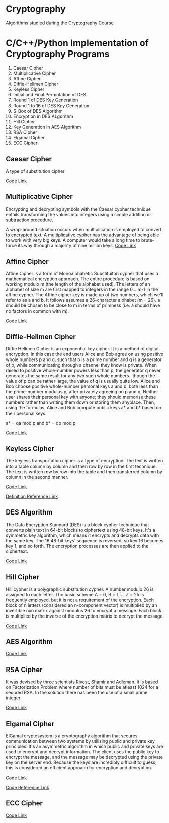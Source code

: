 # Cryptography
Algorithms studied during the Cryptography Course
# C/C++/Python Implementation of Cryptography Programs 
1.  Caesar Cipher
2.  Multiplicative Cipher
3.  Affine Cipher
4.  Diffie-Hellmen Cipher
5.  Keyless Cipher
6.  Initial and Final Permutation of DES
7.  Round 1 of DES Key Generation
8.  Round 1 to 16 of DES Key Generation
9.  S-Box of DES Algorithm
10. Encryption in DES ALgorithm
11. Hill Cipher
12. Key Generation in AES Algorithm
13. RSA Cipher
14. Elgamal Cipher 
15. ECC Cipher

## Caesar Cipher
A type of substitution cipher 

[Code Link](https://github.com/SourajitaDewasi/Cryptography/blob/main/Additive%20Cipher.c)

## Multiplicative Cipher
Encrypting and decrypting symbols with the Caesar cypher technique entails transforming the values into integers using a simple addition or subtraction procedure.

A wrap-around situation occurs when multiplication is employed to convert to encrypted text. A multiplicative cypher has the advantage of being able to work with very big keys. A computer would take a long time to brute-force its way through a majority of nine million keys.
[Code Link](https://github.com/SourajitaDewasi/Cryptography/blob/main/Affine%20Cipher.cpp)

## Affine Cipher
Affine Cipher is a form of Monoalphabetic Substituiton cypher that uses a mathematical encryption approach. The entire procedure is based on working modulo m (the length of the alphabet used). The letters of an alphabet of size m are first mapped to integers in the range 0... m-1 in the affine cypher. The Affine cipher key is made up of two numbers, which we'll refer to as a and b. It follows assumes a 26-character alphabet (m = 26). a should be chosen to be close to m in terms of primness (i.e. a should have no factors in common with m). 

[Code Link](https://github.com/SourajitaDewasi/Cryptography/blob/main/Affine%20Cipher.cpp)

## Diffie-Hellmen Cipher
Diffie Hellmen Cipher is an exponential key cipher. It is a method of digital encryption. In this case the end users Alice and Bob agree on using positive whole numbers p and q, such that p is a prime number and q is a generator of p, while communicating through a channel they know is private. When raised to positive whole-number powers less than p, the generator q never generates the same result for any two such whole numbers. lthough the value of p can be rather large, the value of q is usually quite low. Alice and Bob choose positive whole-number personal keys a and b, both less than the prime-number modulus p, after privately agreeing on p and q. Neither user shares their personal key with anyone; they should memorise these numbers rather than writing them down or storing them anyplace. Then, using the formulas, Alice and Bob compute public keys a* and b* based on their personal keys. 

a* = qa mod p and b* = qb mod p

[Code Link](https://github.com/SourajitaDewasi/Cryptography/blob/main/Diffie%20Hellmen%20Cipher.cpp)

## Keyless Cipher
The keyless transportation cipher is a type of encryption. The text is written into a table column by column and then row by row in the first technique.
The text is written row by row into the table and then transferred column by column in the second manner. 

[Code Link](https://github.com/SourajitaDewasi/Cryptography/blob/main/Keyless%20Cipher.cpp)

[Definition Reference Link](https://www.ques10.com/p/3454/what-is-keyless-transposition-cipher-give-an-exa-1/)

## DES Algorithm
The Data Encryption Standard (DES) is a block cypher technique that converts plain text in 64-bit blocks to ciphertext using 48-bit keys.
It's a symmetric key algorithm, which means it encrypts and decrypts data with the same key.
The 16 48-bit keys' sequence is reversed, so key 16 becomes key 1, and so forth.
The encryption processes are then applied to the ciphertext. 

[Code Link](https://github.com/SourajitaDewasi/Cryptography/blob/main/DES_Encryption_Complete.cpp)

## Hill Cipher
Hill cypher is a polygraphic substitution cypher.
A number modulo 26 is assigned to each letter.
The basic scheme A = 0, B = 1,..., Z = 25 is frequently employed, but it is not a requirement of the encryption.
Each block of n letters (considered an n-component vector) is multiplied by an invertible nxn matrix against modulus 26 to encrypt a message.
Each block is multiplied by the inverse of the encryption matrix to decrypt the message. 

[Code Link](https://github.com/SourajitaDewasi/Cryptography/blob/main/Hill%20Cipher.cpp)

## AES Algorithm
[Code Link](https://github.com/SourajitaDewasi/Cryptography/blob/main/AES_Key_Generation.py)

## RSA Cipher

It was devised by three scientists Rivest, Shamir and Adleman. It is based on Factorization Problem where number of bits must be atleast 1024 for a secured RSA.
In the solution there has been the use of a small prime integer.

[Code Link](https://github.com/SourajitaDewasi/Cryptography/blob/main/RSA%20Cipher.cpp)

## Elgamal Cipher
ElGamal cryptosystem is a cryptography algorithm that secures communication between two systems by utilising public and private key principles.
It's an asymmetric algorithm in which public and private keys are used to encrypt and decrypt information.
The client uses the public key to encrypt the message, and the message may be decrypted using the private key on the server end.
Because the keys are incredibly difficult to guess, this is considered an efficient approach for encryption and decryption. 

[Code Link](https://github.com/SourajitaDewasi/Cryptography/blob/main/ELgamal%20Crypto%20System.cpp)

[Code Reference Link](https://github.com/DhruvDixitDD/ElGamal-based-Elliptic-Curve-Cryptography/blob/master/ElgamalEllipticCurve.cpp)

## ECC Cipher
[Code Link](https://github.com/SourajitaDewasi/Cryptography/blob/main/ECC_Cipher.c)
